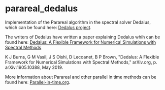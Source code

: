 # parareal_dedalus

Implementation of the Parareal algorithm in the spectral solver Dedalus, which can be found here: [Dedalus project](http://dedalus-project.org).

The writers of Dedalus have written a paper explaining Dedalus whih can be found here: [Dedalus: A Flexible Framework for Numerical Simulations with Spectral Methods](https://arxiv.org/abs/1905.10388)

K J Burns, G M Vasil, J S Oishi, D Lecoanet, B P Brown, "Dedalus: A Flexible Framework for Numerical Simulations with Spectral Methods," arXiv.org, p. arXiv:1905.10388, May 2019.

More information about Parareal and other parallel in time methods can be found here: [Parallel-in-time.org](https://parallel-in-time.org/).